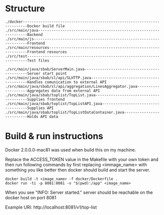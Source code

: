 Structure
=========

```
./docker------------------------------------------------------------------------Docker build file
./src/main/java-----------------------------------------------------------------Backend
./src/main/js-------------------------------------------------------------------Frontend
./src/main/resources------------------------------------------------------------Frontend resources
./src/test----------------------------------------------------------------------Test files

./src/main/java/sbab/ServerMain.java--------------------------------------------Server start point
./src/main/java/sbab/sl/api/SLHTTP.java-----------------------------------------Handles comunication to external API
./src/main/java/sbab/sl/api/aggregation/LinesAggregator.java--------------------Aggregates data from external API
./src/main/java/sbab/toplist/TopList.java---------------------------------------Supplies frontend
./src/main/java/sbab/toplist/TopListAPI.java------------------------------------Supplies API
./src/main/java/sbab/toplist/TopListDataContainer.java--------------------------Holds API data
```

Build & run instructions 
========================

Docker 2.0.0.0-mac81 was used when build this on my machine.

Replace the ACCESS_TOKEN value in the Makefile with your own token and then run following commands by first
replacing <immage_name> with something you like better then docker should build and start the server.

```
docker build -t <image_name> -f docker/Dockerfile .
docker run -ti -p 8081:8081 -v "$(pwd):/app" <image_name>
```
When you see "INFO: Server started." server should be reachable on the docker host on port 8081

Example URI: http://localhost:8081/v1/top-list
